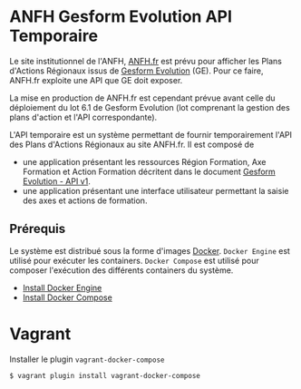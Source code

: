 
# ANFH Gesform Evolution API Temporaire

Le site institutionnel de l'ANFH, [ANFH.fr](http://www.anfh.fr) est prévu pour afficher les Plans d'Actions Régionaux issus de [Gesform Evolution](http://gesform.anfh.fr) (GE).
Pour ce faire, ANFH.fr exploite une API que GE doit exposer.

La mise en production de ANFH.fr est cependant prévue avant celle du déploiement du lot 6.1 de Gesform Evolution (lot comprenant la gestion des plans d'action et l'API correspondante).

L'API temporaire est un système permettant de fournir temporairement l'API des Plans d'Actions Régionaux au site ANFH.fr.
Il est composé de

- une application présentant les ressources Région Formation, Axe Formation et Action Formation décritent dans le document [Gesform Evolution - API v1](https://docs.google.com/document/d/1mGhBQKpE_jTKBTFomEtEWp3L7fZFS5dYFgcQWklF6lk/edit?usp=sharing).
- une application présentant une interface utilisateur permettant la saisie des axes et actions de formation. 


## Prérequis

Le système est distribué sous la forme d'images [Docker](https://www.docker.com/).
`Docker Engine` est utilisé pour exécuter les containers.
`Docker Compose` est utilisé pour composer l'exécution des différents containers du système.

- [Install Docker Engine](https://docs.docker.com/engine/installation/)
- [Install Docker Compose](https://docs.docker.com/compose/install/)





Vagrant
====


Installer le plugin `vagrant-docker-compose`

`$ vagrant plugin install vagrant-docker-compose`
